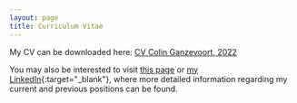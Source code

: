 ```yaml
---
layout: page
title: Curriculum Vitae
---
```


My CV can be downloaded here: [CV Colin Ganzevoort, 2022](/assets/CV-Colin-Ganzevoort-2022.pdf)

You may also be interested to visit [this page](/work) or [my LinkedIn](https://linkedin.com/in/colinganzevoort){:target="_blank"}, where more detailed information regarding my current and previous positions can be found.
